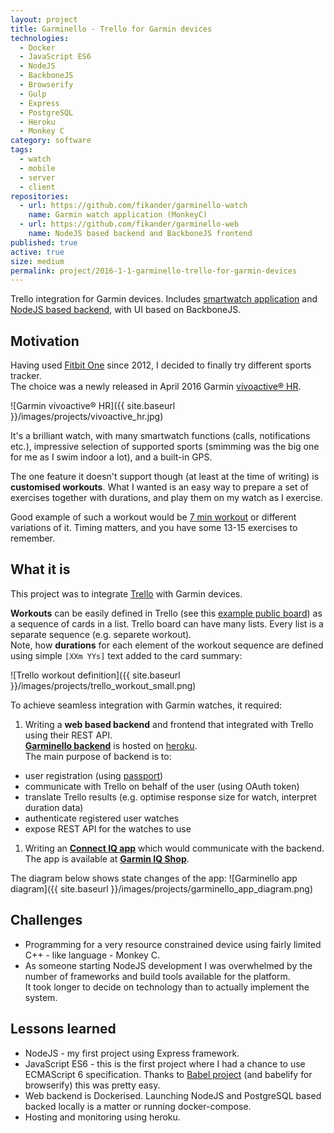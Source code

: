 ```yaml
---
layout: project
title: Garminello - Trello for Garmin devices
technologies:
  - Docker
  - JavaScript ES6
  - NodeJS
  - BackboneJS
  - Browserify
  - Gulp
  - Express
  - PostgreSQL
  - Heroku
  - Monkey C
category: software
tags:
  - watch
  - mobile
  - server
  - client
repositories:
  - url: https://github.com/fikander/garminello-watch
    name: Garmin watch application (MonkeyC)
  - url: https://github.com/fikander/garminello-web
    name: NodeJS based backend and BackboneJS frontend
published: true
active: true
size: medium
permalink: project/2016-1-1-garminello-trello-for-garmin-devices
---
```

Trello integration for Garmin devices. Includes [smartwatch application](https://apps.garmin.com/en-US/apps/da6ba406-488c-4f10-83d4-3e70507d4656) and [NodeJS based backend](https://garminello.herokuapp.com), with UI based on BackboneJS.

## Motivation

Having used [Fitbit One](https://www.fitbit.com/uk/one) since 2012, I decided to finally try different sports tracker.  
The choice was a newly released in April 2016 Garmin [vívoactive® HR](https://buy.garmin.com/en-US/US/wearabletech/wearables/vivoactive-hr/prod538374.html).

![Garmin vívoactive® HR]({{ site.baseurl }}/images/projects/vivoactive_hr.jpg)

It's a brilliant watch, with many smartwatch functions (calls, notifications etc.), impressive selection of supported sports (smimming was the big one for me as I swim indoor a lot), and a built-in GPS.

The one feature it doesn't support though (at least at the time of writing) is **customised workouts**.
What I wanted is an easy way to prepare a set of exercises together with durations, and play them on my watch as I exercise.

Good example of such a workout would be [7 min workout](http://7-min.com/) or different variations of it. Timing matters, and you have some 13-15 exercises to remember.

## What it is

This project was to integrate [Trello](http://trello.com) with Garmin devices.

**Workouts** can be easily defined in Trello (see this [example public board](https://trello.com/b/SOCdcatH/workouts)) as a sequence of cards in a list. Trello board can have many lists. Every list is a separate sequence (e.g. separete workout).  
Note, how **durations** for each element of the workout sequence are defined using simple `[XXm YYs]` text added to the card summary:

![Trello workout definition]({{ site.baseurl }}/images/projects/trello_workout_small.png)

To achieve seamless integration with Garmin watches, it required:

1. Writing a **web based backend** and frontend that integrated with Trello using their REST API.  
**[Garminello backend](https://garminello.herokuapp.com)** is hosted on [heroku](http://heroku.com).  
The main purpose of backend is to:
  * user registration (using [passport](https://github.com/jaredhanson/passport))
  * communicate with Trello on behalf of the user (using OAuth token)
  * translate Trello results (e.g. optimise response size for watch, interpret duration data)
  * authenticate registered user watches
  * expose REST API for the watches to use
1. Writing an **[Connect IQ app](https://apps.garmin.com/)** which would communicate with the backend.  
The app is available at **[Garmin IQ Shop](https://apps.garmin.com/en-US/apps/da6ba406-488c-4f10-83d4-3e70507d4656)**. 

The diagram below shows state changes of the app:
![Garminello app diagram]({{ site.baseurl }}/images/projects/garminello_app_diagram.png) 

## Challenges

* Programming for a very resource constrained device using fairly limited C++ - like language - Monkey C.
* As someone starting NodeJS development I was overwhelmed by the number of frameworks and build tools
 available for the platform.  
It took longer to decide on technology than to actually implement the system.

## Lessons learned

* NodeJS - my first project using Express framework.
* JavaScript ES6 - this is the first project where I had a chance to use ECMAScript 6 specification. Thanks to [Babel project](https://github.com/babel/babel) (and babelify for browserify) this was pretty easy.
* Web backend is Dockerised. Launching NodeJS and PostgreSQL based backed locally is a matter or running docker-compose.
* Hosting and monitoring using heroku.
